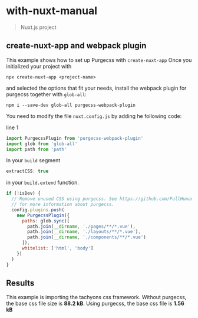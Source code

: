 # with-nuxt-manual

> Nuxt.js project

## create-nuxt-app and webpack plugin

This example shows how to set up Purgecss with `create-nuxt-app`
Once you initialized your project with

```text
npx create-nuxt-app <project-name>
```

and selected the options that fit your needs,
install the webpack plugin for purgecss together with `glob-all`:

```text
npm i --save-dev glob-all purgecss-webpack-plugin
```

You need to modify the file `nuxt.config.js` by adding he following code:

line 1

```javascript
import PurgecssPlugin from 'purgecss-webpack-plugin'
import glob from 'glob-all'
import path from 'path'
```

In your `build` segment

```javascript
extractCSS: true
```

in your `build.extend` function.

```javascript
if (!isDev) {
  // Remove unused CSS using purgecss. See https://github.com/FullHuman/purgecss
  // for more information about purgecss.
  config.plugins.push(
    new PurgecssPlugin({
      paths: glob.sync([
        path.join(__dirname, './pages/**/*.vue'),
        path.join(__dirname, './layouts/**/*.vue'),
        path.join(__dirname, './components/**/*.vue')
      ]),
      whitelist: ['html', 'body']
    })
  )
}
```

## Results

This example is importing the tachyons css framework. Without purgecss, the base css file size is **88.2 kB**. Using purgecss, the base css file is **1.56 kB**
